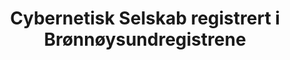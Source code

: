 ---
title: Cybernetisk Selskab registrert i Brønnøysundregistrene
tags: cyb, minor
year: 2006
sources:
  - https://w2.brreg.no/enhet/sok/detalj.jsp?orgnr=990110352 CYBERNETISK SELSKAB - Enhetsregisteret
view: none
---